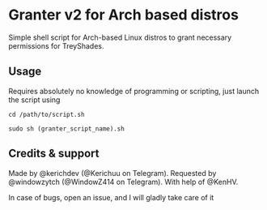 # Granter v2 for Arch based distros

Simple shell script for Arch-based Linux distros to grant necessary permissions for TreyShades.

## Usage

Requires absolutely no knowledge of programming or scripting, just launch the script using

`cd /path/to/script.sh`

`sudo sh (granter_script_name).sh`

## Credits & support

Made by @kerichdev (@Kerichuu on Telegram).
Requested by @windowzytch (@WindowZ414 on Telegram).
With help of @KenHV.

In case of bugs, open an issue, and I will gladly take care of it
